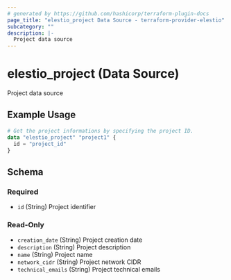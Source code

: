 ```yaml
---
# generated by https://github.com/hashicorp/terraform-plugin-docs
page_title: "elestio_project Data Source - terraform-provider-elestio"
subcategory: ""
description: |-
  Project data source
---
```


# elestio_project (Data Source)

Project data source

## Example Usage

```terraform
# Get the project informations by specifying the project ID.
data "elestio_project" "project1" {
  id = "project_id"
}
```

<!-- schema generated by tfplugindocs -->
## Schema

### Required

- `id` (String) Project identifier

### Read-Only

- `creation_date` (String) Project creation date
- `description` (String) Project description
- `name` (String) Project name
- `network_cidr` (String) Project network CIDR
- `technical_emails` (String) Project technical emails


